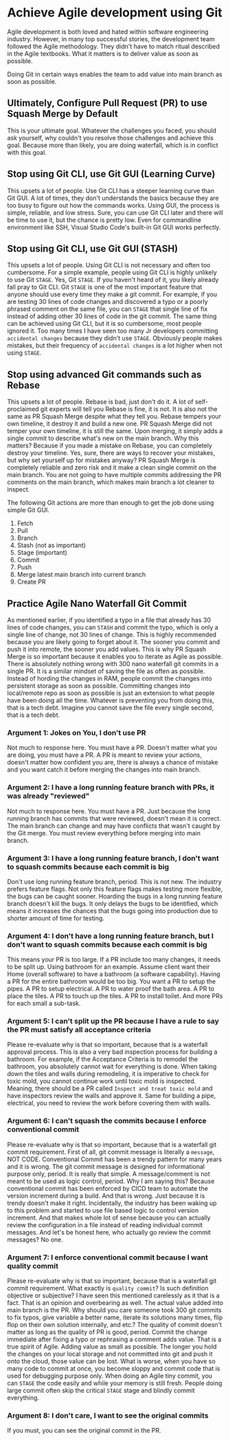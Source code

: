 # Achieve Agile development using Git

Agile development is both loved and hated within software engineering industry.
However, in many top successful stories, the development team followed the Agile methodology.
They didn't have to match ritual described in the Agile textbooks.
What it matters is to deliver value as soon as possible.

Doing Git in certain ways enables the team to add value into main branch as soon as possible.

## Ultimately, Configure Pull Request (PR) to use Squash Merge by Default

This is your ultimate goal. Whatever the challenges you faced, you should ask yourself,
why couldn't you resolve those challenges and achieve this goal.
Because more than likely, you are doing waterfall, which is in conflict with this goal.

## Stop using Git CLI, use Git GUI (Learning Curve)

This upsets a lot of people. Use Git CLI has a steeper learning curve than Git GUI.
A lot of times, they don't understands the basics because they are too busy to
figure out how the commands works. Using GUI, the process is simple, reliable, and
low stress. Sure, you can use Git CLI later and there will be time to use it, but
the chance is pretty low. Even for commandline environment like SSH, Visual Studio Code's
built-in Git GUI works perfectly.

## Stop using Git CLI, use Git GUI (STASH)

This upsets a lot of people. Using Git CLI is not necessary and often too cumbersome.
For a simple example, people using Git CLI is highly unlikely to use Git `STAGE`.
Yes, Git `STAGE`. If you haven't heard of it, you likely already fall pray to Git CLI.
Git `STAGE` is one of the most important feature that anyone should use every time they
make a git commit. For example, if you are testing 30 lines of code changes and discovered
a typo or a poorly phrased comment on the same file, you can `STAGE` that single line of
fix instead of adding other 30 lines of code in the git commit. The same thing can be
achieved using Git CLI, but it is so cumbersome, most people ignored it. Too many times
I have seen too many Jr developers committing `accidental changes` because they didn't
use `STAGE`. Obviously people makes mistakes, but their frequency of `accidental changes`
is a lot higher when not using `STAGE`.

## Stop using advanced Git commands such as Rebase

This upsets a lot of people. Rebase is bad, just don't do it.
A lot of self-proclaimed git experts will tell you Rebase is fine, it is not.
It is also not the same as PR Squash Merge despite what they tell you.
Rebase tempers your own timeline, it destroy it and build a new one.
PR Squash Merge did not temper your own timeline, it is still the same.
Upon merging, it simply adds a single commit to describe what's new on the main branch.
Why this matters? Because if you made a mistake on Rebase, you can completely
destroy your timeline. Yes, sure, there are ways to recover your mistakes, but
why set yourself up for mistakes anyway? PR Squash Merge is completely reliable and
zero risk and it make a clean single commit on the main branch. You are not going to
have multiple commits addressing the PR comments on the main branch, which makes
main branch a lot cleaner to inspect.

The following Git actions are more than enough to get the job done using simple Git GUI.
1. Fetch
1. Pull
1. Branch
1. Stash (not as important)
1. Stage (important)
1. Commit
1. Push
1. Merge latest main branch into current branch
1. Create PR

## Practice Agile Nano Waterfall Git Commit

As mentioned earlier, if you identified a typo in a file that already has 30 lines of code
changes, you can `STASH` and commit the typo, which is only a single line of change,
not 30 lines of change. This is highly recommended because you are likely going to forget about it.
The sooner you commit and push it into remote, the sooner you add values. This is why
PR Squash Merge is so important because it enables you to iterate as Agile as possible.
There is absolutely nothing wrong with 300 nano waterfall git commits in a single PR.
It is a similar mindset of saving the file as often as possible. Instead of hording the changes
in RAM, people commit the changes into persistent storage as soon as possible. Committing
changes into local/remote repo as soon as possible is just an extension to what people have
been doing all the time. Whatever is preventing you from doing this, that is a tech debt.
Imagine you cannot save the file every single second, that is a tech debt.

### Argument 1: Jokes on You, I don't use PR

Not much to response here. You must have a PR. Doesn't matter what you are doing,
you must have a PR. A PR is meant to review your actions, doesn't matter how
confident you are, there is always a chance of mistake and you want catch it
before merging the changes into main branch.

### Argument 2: I have a long running feature branch with PRs, it was already "reviewed"

Not much to response here. You must have a PR. Just because the long running branch has
commits that were reviewed, doesn't mean it is correct. The main branch can change and
may have conflicts that wasn't caught by the Git merge. You must review everything before
merging into main branch.

### Argument 3: I have a long running feature branch, I don't want to squash commits because each commit is big

Don't use long running feature branch, period. This is not new. The industry prefers
feature flags. Not only this feature flags makes testing more flexible, the bugs can
be caught sooner. Hoarding the bugs in a long running feature branch doesn't kill the
bugs. It only delays the bugs to be identified, which means it increases the chances
that the bugs going into production due to shorter amount of time for testing.

### Argument 4: I don't have a long running feature branch, but I  don't want to squash commits because each commit is big

This means your PR is too large. If a PR include too many changes, it needs to be split up.
Using bathroom for an example. Assume client want their Home (overall software) to have
a bathroom (a software capability). Having a PR for the entire bathroom would be too big.
You want a PR to setup the pipes. A PR to setup electrical. A PR to water proof the bath area.
A PR to place the tiles. A PR to touch up the tiles. A PR to install toilet. And more PRs
for each small a sub-task.

### Argument 5: I can't split up the PR because I have a rule to say the PR must satisfy all acceptance criteria

Please re-evaluate why is that so important, because that is a waterfall approval process.
This is also a very bad inspection process for building a bathroom. For example, if the
Acceptance Criteria is to remodel the bathroom, you absolutely cannot wait for everything
is done. When taking down the tiles and walls during remodeling, it is imperative to check
for toxic mold, you cannot continue work until toxic mold is inspected.
Meaning, there should be a PR called `Inspect and treat toxic mold` and have inspectors
review the walls and approve it. Same for building a pipe, electrical, you need to
review the work before covering them with walls.

### Argument 6: I can't squash the commits because I enforce conventional commit

Please re-evaluate why is that so important, because that is a waterfall git commit requirement.
First of all, git commit message is literally a `message`, NOT CODE.
Conventional Commit has been a trendy pattern for many years and it is wrong.
The git commit message is designed for informational purpose only, period.
It is really that simple. A message/comment is not meant to be used as logic control, period.
Why I am saying this? Because conventional commit has been enforced by CICD team to automate
the version increment during a build. And that is wrong.
Just because it is trendy doesn't make it right.
Incidentally, the industry has been waking up to this problem and started to use file based
logic to control version increment. And that makes whole lot of sense because you can
actually review the configuration in a file instead of reading individual commit messages.
And let's be honest here, who actually go review the commit messages? No one.

### Argument 7: I enforce conventional commit because I want quality commit

Please re-evaluate why is that so important, because that is a waterfall git commit requirement.
What exactly is `quality commit`? Is such definition objective or subjective?
I have seen this mentioned carelessly as it that is a fact.
That is an opinion and overbearing as well. The actual value added into main branch is the PR.
Why should you care someone took 300 git commits to fix typos, give variable a better name,
iterate its solutions many times, flip flop on their own solution internally, and etc.?
The quality of commit doesn't matter as long as the quality of PR is good, period.
Commit the change immediate after fixing a typo or rephrasing a comment adds value.
That is a true spirit of Agile. Adding value as small as possible.
The longer you hold the changes on your local storage and not committed into git and push it
onto the cloud, those value can be lost.
What is worse, when you have so many code to commit at once, you become sloppy and commit
code that is used for debugging purpose only. When doing an Agile tiny commit, you can
`STAGE` the code easily and while your memory is still fresh. People doing large commit
often skip the critical `STAGE` stage and blindly commit everything.

### Argument 8: I don't care, I want to see the original commits

If you must, you can see the original commit in the PR.
